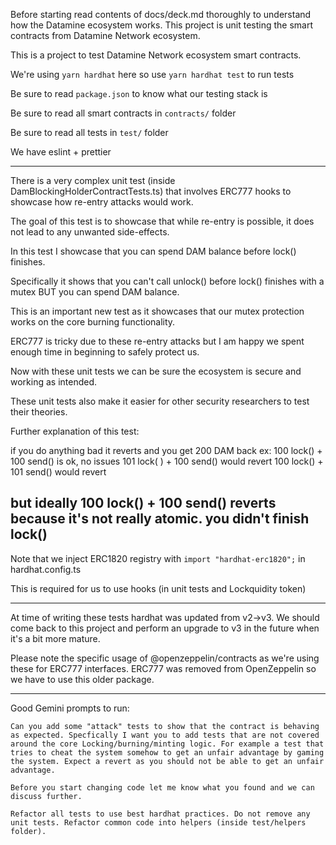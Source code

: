 Before starting read contents of docs/deck.md thoroughly to understand how the Datamine ecosystem works. This project is unit testing the smart contracts from Datamine Network ecosystem.

This is a project to test Datamine Network ecosystem smart contracts.

We're using `yarn hardhat` here so use `yarn hardhat test` to run tests

Be sure to read `package.json` to know what our testing stack is

Be sure to read all smart contracts in `contracts/` folder

Be sure to read all tests in `test/` folder

We have eslint + prettier

---

There is a very complex unit test (inside DamBlockingHolderContractTests.ts) that involves ERC777 hooks to showcase how re-entry attacks would work.

The goal of this test is to showcase that while re-entry is possible, it does not lead to any unwanted side-effects.

In this test I showcase that you can spend DAM balance before lock() finishes.

Specifically it shows that you can't call unlock() before lock() finishes with a mutex BUT you can spend DAM balance.

This is an important new test as it showcases that our mutex protection works on the core burning functionality.

ERC777 is tricky due to these re-entry attacks but I am happy we spent enough time in beginning to safely protect us.

Now with these unit tests we can be sure the ecosystem is secure and working as intended.

These unit tests also make it easier for other security researchers to test their theories.

Further explanation of this test:

if you do anything bad it reverts and you get 200 DAM back
ex: 100 lock() + 100 send() is ok, no issues
101 lock( ) + 100 send() would revert
100 lock() + 101 send() would revert

## but ideally 100 lock() + 100 send() reverts because it's not really atomic. you didn't finish lock()

Note that we inject ERC1820 registry with `import "hardhat-erc1820";` in hardhat.config.ts

This is required for us to use hooks (in unit tests and Lockquidity token)

---

At time of writing these tests hardhat was updated from v2->v3. We should come back to this project and perform an upgrade to v3 in the future when it's a bit more mature.

Please note the specific usage of @openzeppelin/contracts as we're using these for ERC777 interfaces. ERC777 was removed from OpenZeppelin so we have to use this older package.

---

Good Gemini prompts to run:

```
Can you add some "attack" tests to show that the contract is behaving as expected. Specfically I want you to add tests that are not covered around the core Locking/burning/minting logic. For example a test that tries to cheat the system somehow to get an unfair advantage by gaming the system. Expect a revert as you should not be able to get an unfair advantage.

Before you start changing code let me know what you found and we can discuss further.
```

```
Refactor all tests to use best hardhat practices. Do not remove any unit tests. Refactor common code into helpers (inside test/helpers folder).
```
